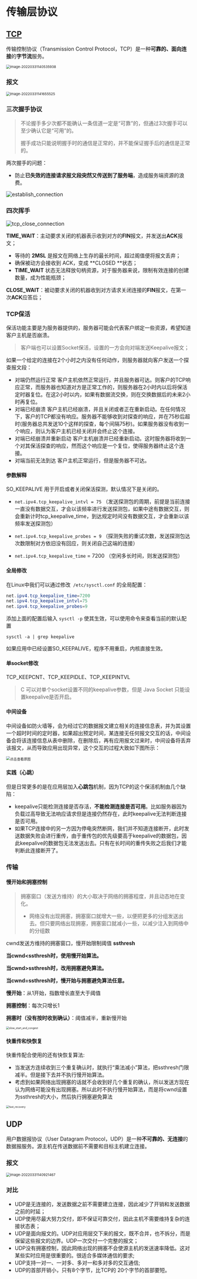# 传输层协议

## [TCP](./tcp.md)

传输控制协议（Transmission Control Protocol，TCP）是一种**可靠的、面向连接**的**字节流**服务。

<img src="pics/image-20220331140535938.png" alt="image-20220331140535938" style="zoom: 67%;" />

### 报文

<img src="pics/image-20220331141655525.png" alt="image-20220331141655525" style="zoom:67%;" />

### 三次握手协议

> 不论握手多少次都不能确认一条信道一定是“可靠”的，但通过3次握手可以至少确认它是“可用”的。
>
> 握手成功只能说明握手时的通信是正常的，并不能保证握手后的通信是正常的。

两次握手的问题：

- 防止**已失效的连接请求报文段突然又传送到了服务端**，造成服务端资源的浪费。

![establish_connection](pics/tcp_establish_connection.png)



### 四次挥手

![tcp_close_connection](pics/tcp_close_connection.png)

**TIME_WAIT**：主动要求关闭的机器表示收到对方的**FIN**报文，并发送出**ACK**报文；

- 等待的 **2MSL** 是报文在网络上生存的最长时间，超过阁值便将报文丢弃；
- 确保被动方会接收到 ACK，变成 **CLOSED **状态；
- **TIME_WAIT** 状态无法释放句柄资源，对于服务器来说，限制有效连接的创建数量，成为性能瓶颈；

**CLOSE_WAIT**：被动要求关闭的机器收到对方请求关闭连接的**FIN**报文，在第一次**ACK**应答后；



### TCP保活

保活功能主要是为服务器提供的，服务器可能会代表客户绑定一些资源，希望知道客户主机是否崩溃。

> 客户端也可以设置Socket保活，设置的一方会向对端发送Keepalive报文；

如果一个给定的连接在2个小时之内没有任何动作，则服务器就向客户发送一个探查报文段：

- 对端仍然运行正常
  客户主机依然正常运行，并且服务器可达。则客户的TCP响应正常，而服务器也知道对方是正常工作的，则服务器在2小时内以后将保活定时器复位。在这2小时以内，如果有数据流交换，则在交换数据后的未来2小时再复位。
- 对端已经崩溃
  客户主机已经崩溃，并且关闭或者正在重新启动。在任何情况下，客户的TCP都没有响应。服务器不能够收到对探查的响应，并在75秒后超时(服务器总共发送10个这样的探查，每个间隔75秒)。如果服务器没有收到一个响应，则认为客户主机已经关闭并会终止这个连接。
- 对端已经崩溃并重新启动
  客户主机崩溃并已经重新启动。这时服务器将收到一个对其保活探查的响应，然而这个响应是一个复位，使得服务器终止这个连接。
- 对端当前无法到达
  客户主机正常运行，但是服务器不可达。

#### 参数解释

SO_KEEPALIVE 用于开启或者关闭保活探测，默认情况下是关闭的。

- `net.ipv4.tcp_keepalive_intvl = 75` （发送探测包的周期，前提是当前连接一直没有数据交互，才会以该频率进行发送探测包，如果中途有数据交互，则会重新计时tcp_keepalive_time，到达规定时间没有数据交互，才会重新以该频率发送探测包）

- `net.ipv4.tcp_keepalive_probes = 9` （探测失败的重试次数，发送探测包达次数限制对方依旧没有回应，则关闭自己这端的连接）

- `net.ipv4.tcp_keepalive_time` = 7200 （空闲多长时间，则发送探测包）

#### 全局修改

在Linux中我们可以通过修改` /etc/sysctl.conf` 的全局配置：

```java
net.ipv4.tcp_keepalive_time=7200
net.ipv4.tcp_keepalive_intvl=75
net.ipv4.tcp_keepalive_probes=9
```

添加上面的配置后输入 `sysctl -p` 使其生效，可以使用命令来查看当前的默认配置

```shell
sysctl -a | grep keepalive 
```

如果应用中已经设置SO_KEEPALIVE，程序不用重启，内核直接生效。

#### 单socket修改

TCP_KEEPCNT、TCP_KEEPIDLE、TCP_KEEPINTVL

> C 可以对单个socket设置不同的keepalive参数，但是 Java Socket 只能设置keepalive是否开启。

#### 中间设备

中间设备如防火墙等，会为经过它的数据报文建立相关的连接信息表，并为其设置一个超时时间的定时器，如果超出预定时间，某连接无任何报文交互的话，中间设备会将该连接信息从表中删除，在删除后，再有应用报文过来时，中间设备将丢弃该报文，从而导致应用出现异常，这个交互的过程大致如下图所示：	

<img src="pics/tcp_inter_keepalive.png" alt="点击查看原图" style="zoom:67%;" />

#### 实践（心跳）

但是日常更多的是在应用层加入**心跳包**机制，因为TCP的这个保活机制由几个缺陷：

- keepalive只能检测连接是否存活，**不能检测连接是否可用**。比如服务器因为负载过高导致无法响应请求但是连接仍然存在，此时keepalive无法判断连接是否可用。
- 如果TCP连接中的另一方因为停电突然断网，我们并不知道连接断开，此时发送数据失败会进行重传，由于重传包的优先级要高于keepalive的数据包，因此keepalive的数据包无法发送出去。只有在长时间的重传失败之后我们才能判断此连接断开了。



### 传输

#### 慢开始和拥塞控制

> 拥塞窗口（发送方维持）的大小取决于网络的拥塞程度，并且动态地在变化。
>
> - 网络没有出现拥塞，拥塞窗口就增大一些，以便把更多的分组发送出去。但只要网络出现拥塞，拥塞窗口就减小一些，以减少注入到网络中的分组数

cwnd发送方维持的拥塞窗口，慢开始限制阈值 **ssthresh**

**当cwnd<ssthresh时，使用慢开始算法。**

**当cwnd>ssthresh时，改用拥塞避免算法。**

**当cwnd=ssthresh时，慢开始与拥塞避免算法任意。**

**慢开始**：从1开始，指数增长直至大于阈值

**拥塞控制**：每次只增长1

**拥塞时（没有按时收到确认）**：阈值减半，重新慢开始

<img src="pics/slow_start_and_congest.png" alt="slow_start_and_congest" style="zoom: 50%;" />

#### 快重传和快恢复

快重传配合使用的还有快恢复算法:

- 当发送方连续收到三个重复确认时，就执行“乘法减小”算法，把ssthresh门限减半。但是接下去并不执行慢开始算法。
- 考虑到如果网络出现拥塞的话就不会收到好几个重复的确认，所以发送方现在认为网络可能没有出现拥塞。所以此时不执行慢开始算法，而是将cwnd设置为ssthresh的大小，然后执行拥塞避免算法

<img src="pics/fast_recovery.png" alt="fast_recovery" style="zoom:50%;" />



## UDP

用户数据报协议（User Datagram Protocol，UDP）是一种**不可靠的、无连接**的数据报服务。源主机在传送数据前不需要和目标主机建立连接。

### 报文

<img src="pics/image-20220331140921467.png" alt="image-20220331140921467" style="zoom:67%;" />

### 对比

- UDP是无连接的，发送数据之前不需要建立连接，因此减少了开销和发送数据之前的时延；
- UDP使用尽最大努力交付，即不保证可靠交付，因此主机不需要维持复杂的连接状态表；
- UDP是面向报文的。UDP对应用层交下来的报文，既不合并，也不拆分，而是保留这些报文的边界。UDP一次交付一个完整的报文；
- UDP没有拥塞控制，因此网络出现的拥塞不会使源主机的发送速率降低。这对某些实时应用是很重要的。很适合多媒体通信的要求;
- UDP支持一对一、一对多、多对一和多对多的交互通信;
- UDP的首部开销小，只有8个字节，比TCP的 20个字节的首部要短。

